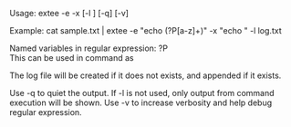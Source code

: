 Usage: extee -e <regular expression> -x <command to execute> [-l <logfile from command>] [-q] [-v]

Example:
cat sample.txt | extee -e "echo (?P<def>[a-z]+)" -x "echo <def>" -l   log.txt

Named variables in regular expression:
?P<name>   
This can be used in command as 
<name>

The log file will be created if it does not exists, and appended if it exists.

Use -q to quiet the output. If -l is not used, only output from command execution will be shown.
Use -v to increase verbosity and help debug regular expression.
